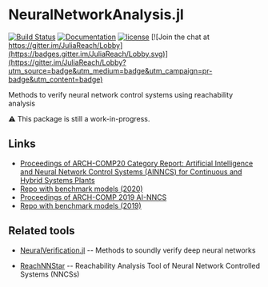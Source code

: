 # NeuralNetworkAnalysis.jl

[![Build Status](https://travis-ci.org/JuliaReach/NeuralNetworkAnalysis.jl.svg?branch=master)](https://travis-ci.org/JuliaReach/NeuralNetworkAnalysis.jl)
[![Documentation](https://img.shields.io/badge/docs-latest-blue.svg)](https://juliareach.github.io/NeuralNetworkAnalysis.jl/dev/)
[![license](https://img.shields.io/github/license/mashape/apistatus.svg?maxAge=2592000)](https://github.com/juliareach/NeuralNetworkAnalysis.jl/blob/master/LICENSE)
[![Join the chat at https://gitter.im/JuliaReach/Lobby](https://badges.gitter.im/JuliaReach/Lobby.svg)](https://gitter.im/JuliaReach/Lobby?utm_source=badge&utm_medium=badge&utm_campaign=pr-badge&utm_content=badge)

Methods to verify neural network control systems using reachability analysis

:warning: This package is still a work-in-progress.

## Links

- [Proceedings of ARCH-COMP20 Category Report:
Artificial Intelligence and Neural Network Control Systems
(AINNCS) for Continuous and Hybrid Systems Plants](https://easychair.org/publications/open/Jvwg)
- [Repo with benchmark models (2020)](https://github.com/verivital/ARCH-COMP2020)
- [Proceedings of ARCH-COMP 2019 AI-NNCS](https://easychair.org/publications/open/BFKs)
- [Repo with benchmark models (2019)](https://github.com/verivital/ARCH-COMP19-AINNCS)

## Related tools

- [NeuralVerification.jl](https://github.com/sisl/NeuralVerification.jl) -- Methods to soundly verify deep neural networks

- [ReachNNStar](https://github.com/JmfanBU/ReachNNStar) -- Reachability Analysis Tool of Neural Network Controlled Systems (NNCSs)

